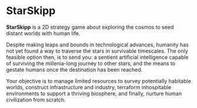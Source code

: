 StarSkipp
=========

**StarSkipp** is a 2D strategy game about exploring the cosmos to seed distant worlds with human life. 

Despite making leaps and bounds in technological advances, humanity has not yet found a way to traverse the stars in survivable timescales. The only feasible option then, is to send you: a sentient artificial intelligence capable of surviving the millenia-long journey to other stars, and the means to gestate humans once the destination has been reached.

Your objective is to manage limited resources to survey potentially habitable worlds, construct infrastructure and industry, terraform inhospitable environments to support a thriving biosphere, and finally, nurture human civilization from scratch.